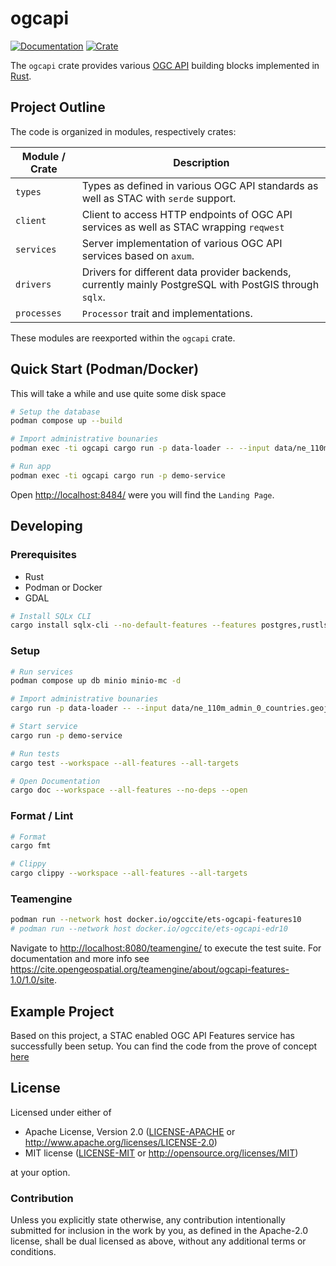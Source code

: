 # ogcapi

[![Documentation](https://docs.rs/ogcapi/badge.svg)](https://docs.rs/ogcapi)
[![Crate](https://img.shields.io/crates/v/ogcapi.svg)](https://crates.io/crates/ogcapi)

The `ogcapi` crate provides various [OGC API](https://ogcapi.ogc.org/) building blocks implemented in [Rust](https://www.rust-lang.org/).


## Project Outline

The code is organized in modules, respectively crates:

| Module / Crate    | Description     |
| ----------------- | --------------- |
| `types`    | Types as defined in various OGC API standards as well as STAC with `serde` support. |
| `client`   | Client to access HTTP endpoints of OGC API services as well as STAC wrapping `reqwest` |
| `services` | Server implementation of various OGC API services based on `axum`. |
| `drivers`  | Drivers for different data provider backends, currently mainly PostgreSQL with PostGIS through `sqlx`. |
| `processes` | `Processor` trait and implementations. |

These modules are reexported within the `ogcapi` crate.

## Quick Start (Podman/Docker)

This will take a while and use quite some disk space

```bash
# Setup the database
podman compose up --build

# Import administrative bounaries
podman exec -ti ogcapi cargo run -p data-loader -- --input data/ne_110m_admin_0_countries.geojson --collection countries

# Run app
podman exec -ti ogcapi cargo run -p demo-service
```

Open <http://localhost:8484/> were you will find the `Landing Page`.

## Developing

### Prerequisites

- Rust
- Podman or Docker
- GDAL

```bash
# Install SQLx CLI
cargo install sqlx-cli --no-default-features --features postgres,rustls
```

### Setup

```bash
# Run services
podman compose up db minio minio-mc -d

# Import administrative bounaries
cargo run -p data-loader -- --input data/ne_110m_admin_0_countries.geojson --collection countries

# Start service 
cargo run -p demo-service

# Run tests
cargo test --workspace --all-features --all-targets

# Open Documentation
cargo doc --workspace --all-features --no-deps --open
```

### Format / Lint

```bash
# Format
cargo fmt

# Clippy
cargo clippy --workspace --all-features --all-targets
```

### Teamengine

```bash
podman run --network host docker.io/ogccite/ets-ogcapi-features10
# podman run --network host docker.io/ogccite/ets-ogcapi-edr10
```

Navigate to <http://localhost:8080/teamengine/> to execute the test suite. For documentation and more info see <https://cite.opengeospatial.org/teamengine/about/ogcapi-features-1.0/1.0/site>.

## Example Project

Based on this project, a STAC enabled OGC API Features service has successfully been setup. You can find the code from the prove of concept [here](https://github.com/camptocamp/oapi-poc)

## License

Licensed under either of

- Apache License, Version 2.0 ([LICENSE-APACHE](LICENSE-APACHE) or <http://www.apache.org/licenses/LICENSE-2.0>)
- MIT license ([LICENSE-MIT](LICENSE-MIT) or <http://opensource.org/licenses/MIT>)

at your option.

### Contribution

Unless you explicitly state otherwise, any contribution intentionally submitted for inclusion in the work by you, as defined in the Apache-2.0 license, shall be dual licensed as above, without any additional terms or conditions.
